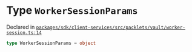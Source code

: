 # Type `WorkerSessionParams`
Declared in [`packages/sdk/client-services/src/packlets/vault/worker-session.ts:14`](https://github.com/dxos/protocols/blob/main/packages/sdk/client-services/src/packlets/vault/worker-session.ts#L14)




```ts
type WorkerSessionParams = object
```